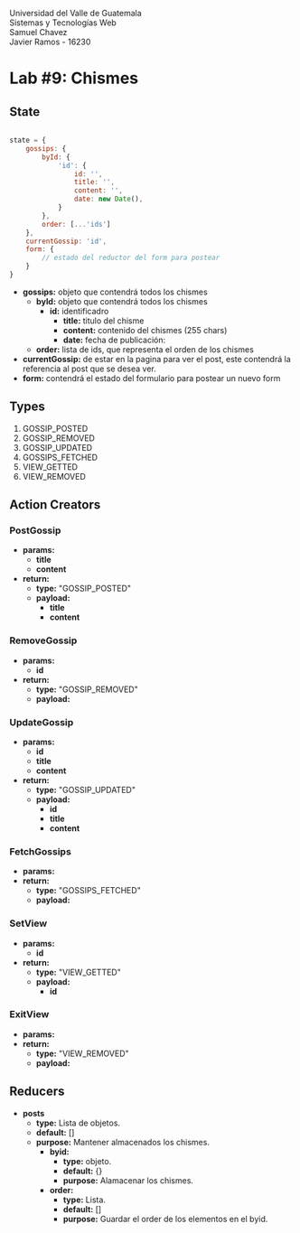 Universidad del Valle de Guatemala<br>
Sistemas y Tecnologías Web <br>
Samuel Chavez <br>
Javier Ramos - 16230

# Lab #9: Chismes

## State
```javascript

state = {
    gossips: {
        byId: {
            'id': {
                id: '',
                title: '',
                content: '',
                date: new Date(),
            }
        },
        order: [...'ids']
    },
    currentGossip: 'id',
    form: {
        // estado del reductor del form para postear
    }
}

```
* **gossips:** objeto que contendrá todos los chismes
    * **byId:** objeto que contendrá todos los chismes
        * **id:** identificadro
            * **title:** titulo del chisme
            * **content:** contenido del chismes (255 chars)
            * **date:** fecha de publicación:
    * **order:** lista de ids, que representa el orden de los chismes
* **currentGossip:** de estar en la pagina para ver el post, este contendrá la referencia al post que se desea ver.
* **form:** contendrá el estado del formulario para postear un nuevo form
 

## Types

1. GOSSIP_POSTED
2. GOSSIP_REMOVED
3. GOSSIP_UPDATED
4. GOSSIPS_FETCHED
5. VIEW_GETTED
6. VIEW_REMOVED

## Action Creators

### PostGossip
* **params:**
    * **title**
    * **content**
* **return:**
    * **type:** "GOSSIP_POSTED"
    * **payload:**
        * **title**
        * **content**
### RemoveGossip
* **params:**
    * **id**
* **return:**
    * **type:** "GOSSIP_REMOVED"
    * **payload:**
### UpdateGossip
* **params:**
    * **id**
    * **title**
    * **content**
* **return:**
    * **type:** "GOSSIP_UPDATED"
    * **payload:**
        * **id**
        * **title**
        * **content**
### FetchGossips
* **params:**
* **return:**
    * **type:** "GOSSIPS_FETCHED"
    * **payload:**
### SetView
* **params:**
    * **id**
* **return:**
    * **type:** "VIEW_GETTED"
    * **payload:**
        * **id**
### ExitView
* **params:**
* **return:**
    * **type:** "VIEW_REMOVED"
    * **payload:**


## Reducers
* **posts**
  * **type:** Lista de objetos.
  * **default:** []
  * **purpose:** Mantener almacenados los chismes.
    * **byid:** 
      * **type:** objeto.
      * **default:** {}
      * **purpose:** Alamacenar los chismes.
    * **order:** 
      * **type:** Lista.
      * **default:** []
      * **purpose:** Guardar el order de los elementos en el byid.